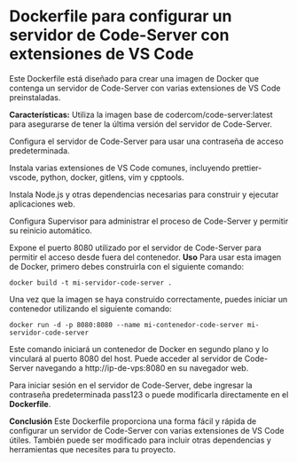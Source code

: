 # Dockerfile para configurar un servidor de Code-Server con extensiones de VS Code

Este Dockerfile está diseñado para crear una imagen de Docker que contenga un servidor de Code-Server con varias extensiones de VS Code preinstaladas.

**Características:**
Utiliza la imagen base de codercom/code-server:latest para asegurarse de tener la última versión del servidor de Code-Server.

Configura el servidor de Code-Server para usar una contraseña de acceso predeterminada.

Instala varias extensiones de VS Code comunes, incluyendo prettier-vscode, python, docker, gitlens, vim y cpptools.

Instala Node.js y otras dependencias necesarias para construir y ejecutar aplicaciones web.

Configura Supervisor para administrar el proceso de Code-Server y permitir su reinicio automático.

Expone el puerto 8080 utilizado por el servidor de Code-Server para permitir el acceso desde fuera del contenedor.
**Uso**
Para usar esta imagen de Docker, primero debes construirla con el siguiente comando:

    docker build -t mi-servidor-code-server .
Una vez que la imagen se haya construido correctamente, puedes iniciar un contenedor utilizando el siguiente comando:

    docker run -d -p 8080:8080 --name mi-contenedor-code-server mi-servidor-code-server
Este comando iniciará un contenedor de Docker en segundo plano y lo vinculará al puerto 8080 del host. Puede acceder al servidor de Code-Server navegando a http://ip-de-vps:8080 en su navegador web.

Para iniciar sesión en el servidor de Code-Server, debe ingresar la contraseña predeterminada pass123 o puede modificarla directamente en el **Dockerfile**.

**Conclusión**
Este Dockerfile proporciona una forma fácil y rápida de configurar un servidor de Code-Server con varias extensiones de VS Code útiles. También puede ser modificado para incluir otras dependencias y herramientas que necesites para tu proyecto.
